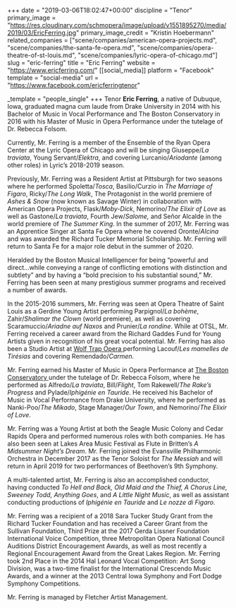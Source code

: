 +++
date = "2019-03-06T18:02:47+00:00"
discipline = "Tenor"
primary_image = "https://res.cloudinary.com/schmopera/image/upload/v1551895270/media/2019/03/EricFerring.jpg"
primary_image_credit = "Kristin Hoebermann"
related_companies = ["scene/companies/american-opera-projects.md", "scene/companies/the-santa-fe-opera.md", "scene/companies/opera-theatre-of-st-louis.md", "scene/companies/lyric-opera-of-chicago.md"]
slug = "eric-ferring"
title = "Eric Ferring"
website = "https://www.ericferring.com/"
[[social_media]]
platform = "Facebook"
template = "social-media"
url = "https://www.facebook.com/ericferringtenor"

_template = "people_single"
+++
Tenor **Eric Ferring**, a native of Dubuque, Iowa, graduated magna cum laude from Drake University in 2014 with his Bachelor of Music in Vocal Performance and The Boston Conservatory in 2016 with his Master of Music in Opera Performance under the tutelage of Dr. Rebecca Folsom.

Currently, Mr. Ferring is a member of the Ensemble of the Ryan Opera Center at the Lyric Opera of Chicago and will be singing Giuseppe/_La traviata_, Young Servant/_Elektra_, and covering Lurcanio/_Ariodante_ (among other roles) in Lyric’s 2018-2019 season.

Previously, Mr. Ferring was a Resident Artist at Pittsburgh for two seasons where he performed Spoletta/_Tosca_, Basilio/Curzio in _The Marriage of Figaro_, Ricky/_The Long Walk_, The Protagonist in the world premiere of _Ashes & Snow_ (now known as Savage Winter) in collaboration with American Opera Projects, Flask/_Moby-Dick_, Nemorino/_The Elixir of Love_ as well as Gastone/_La traviata_, Fourth Jew/_Salome,_ and Señor Alcalde in the world premiere of _The Summer King_. In the summer of 2017, Mr. Ferring was an Apprentice Singer at Santa Fe Opera where he covered Oronte/_Alcina_ and was awarded the Richard Tucker Memorial Scholarship. Mr. Ferring will return to Santa Fe for a major role debut in the summer of 2020.

Heralded by the Boston Musical Intelligencer for being “powerful and direct…while conveying a range of conflicting emotions with distinction and subtlety” and by having a “bold precision to his substantial sound,” Mr. Ferring has been seen at many prestigious summer programs and received a number of awards.

In the 2015-2016 summers, Mr. Ferring was seen at Opera Theatre of Saint Louis as a Gerdine Young Artist performing Parpignol/_La bohème_, Zahir/_Shalimar the Clown_ (world premiere), as well as covering Scaramuccio/_Ariadne auf Naxos_ and Prunier/_La rondine_. While at OTSL, Mr. Ferring received a career award from the Richard Gaddes Fund for Young Artists given in recognition of his great vocal potential. Mr. Ferring has also been a Studio Artist at [Wolf Trap Opera ](http://www.wolftrap.org/opera.aspx)performing Lacouf/_Les mamelles de Tirésias_ and covering Remendado/_Carmen._

Mr. Ferring earned his Master of Music in Opera Performance at [The Boston Conservatory ](https://www.bostonconservatory.edu/)under the tutelage of Dr. Rebecca Folsom, where he performed as Alfredo/_La traviata_, Bill/_Flight_, Tom Rakewell/_The Rake’s Progress_ and Pylade/_Iphigénie en Tauride_. He received his Bachelor of Music in Vocal Performance from Drake University, where he performed as Nanki-Poo/_The Mikado_, Stage Manager/_Our Town_, and Nemorino/_The Elixir of Love_.

Mr. Ferring was a Young Artist at both the Seagle Music Colony and Cedar Rapids Opera and performed numerous roles with both companies. He has also been seen at Lakes Area Music Festival as Flute in Britten’s _A Midsummer Night’s Dream_. Mr. Ferring joined the Evansville Philharmonic Orchestra in December 2017 as the Tenor Soloist for _The Messiah_ and will return in April 2019 for two performances of Beethoven’s 9th Symphony.

A multi-talented artist, Mr. Ferring is also an accomplished conductor, having conducted _To Hell and Back, Old Maid and the Thief, A Chorus Line, Sweeney Todd, Anything Goes_, and _A Little Night Music_, as well as assistant conducting productions of _Iphigénie en Tauride_ and _Le nozze di Figaro_.

Mr. Ferring was a recipient of a 2018 Sara Tucker Study Grant from the Richard Tucker Foundation and has received a Career Grant from the Sullivan Foundation, Third Prize at the 2017 Gerda Lissner Foundation International Voice Competition, three Metropolitan Opera National Council Auditions District Encouragement Awards, as well as most recently a Regional Encouragement Award from the Great Lakes Region. Mr. Ferring took 2nd Place in the 2014 Hal Leonard Vocal Competition: Art Song Division, was a two-time finalist for the International Crescendo Music Awards, and a winner at the 2013 Central Iowa Symphony and Fort Dodge Symphony Competitions.

Mr. Ferring is managed by Fletcher Artist Management.